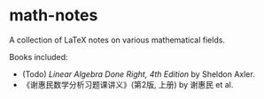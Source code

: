 # math-notes
A collection of LaTeX notes on various mathematical fields.

Books included:
- (Todo) *Linear Algebra Done Right, 4th Edition* by Sheldon Axler.
- 《谢惠民数学分析习题课讲义》(第2版, 上册) by 谢惠民 et al.